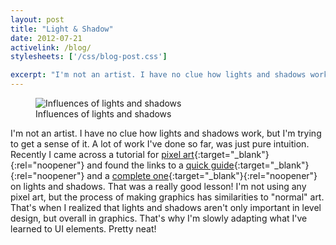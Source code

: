 ```yaml
---
layout: post
title: "Light & Shadow"
date: 2012-07-21
activelink: /blog/
stylesheets: ['/css/blog-post.css']

excerpt: "I'm not an artist. I have no clue how lights and shadows work, but I'm trying to get a sense of it. A lot of work I've done so far, was just pure intuition. Recently I came across a tutorial for pixel art and found the links to a quick guide and a complete one on lights and shadows. That was a really good lesson! I'm not using any pixel art, but the process of making graphics has similarities to \"normal\" art. That's when I realized that lights and shadows aren't only important in level design, but overall in graphics. That's why I'm slowly adapting what I've learned to UI elements. Pretty neat!"
---
```

<div class="text-center">
  <figure class="figure float-md-right" style="max-width: 320px;">
    <img class="figure-img img-fluid rounded" src="{{ "/assets/2012-07-21-wall-comparison.png" | prepend: site.baseurl }}" alt="Influences of lights and shadows"/>
    <figcaption class="figure-caption">Influences of lights and shadows</figcaption>
  </figure>
</div>

I'm not an artist. I have no clue how lights and shadows work, but I'm trying to get a sense of it. A lot of work I've done so far, was just pure intuition. Recently I came across a tutorial for [pixel art][pixel-art]{:target="_blank"}{:rel="noopener"} and found the links to a [quick guide][quick-guide]{:target="_blank"}{:rel="noopener"} and a [complete one][complete-guide]{:target="_blank"}{:rel="noopener"} on lights and shadows. That was a really good lesson! I'm not using any pixel art, but the process of making graphics has similarities to "normal" art. That's when I realized that lights and shadows aren't only important in level design, but overall in graphics. That's why I'm slowly adapting what I've learned to UI elements. Pretty neat!

[pixel-art]: https://www.raywenderlich.com/14865/introduction-to-pixel-art-for-games "Introduction to Pixel Art for Games"
[quick-guide]: http://calisto-lynn.deviantart.com/art/light-and-shadow-guide-68593673 "Light and Shadow Guide"
[complete-guide]: http://www.artinstructionblog.com/drawing-lesson-a-theory-of-light-and-shade "Drawing Lesson - A Theory of Light and Shade"
